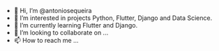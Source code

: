 - 👋 Hi, I’m @antoniosequeira
- 👀 I’m interested in projects Python, Flutter, Django and Data Science.
- 🌱 I’m currently learning Flutter and Django.
- 💞️ I’m looking to collaborate on ...
- 📫 How to reach me ...

<!---
antoniosequeira/antoniosequeira is a ✨ special ✨ repository because its `README.md` (this file) appears on your GitHub profile.
You can click the Preview link to take a look at your changes.
--->
